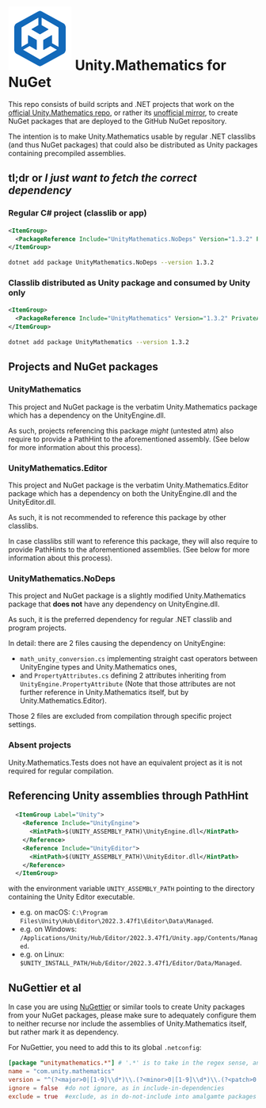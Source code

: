 # ![Custom Unity.Mathematics logo](./Icon.png) Unity.Mathematics for NuGet

This repo consists of build scripts and .NET projects
that work on the [official Unity.Mathematics repo](https://github.com/Unity-Technologies/Unity.Mathematics),
or rather its [unofficial mirror](https://github.com/needle-mirror/com.unity.mathematics),
to create NuGet packages that are deployed to the GitHub NuGet repository.

The intention is to make Unity.Mathematics usable by regular .NET classlibs (and thus NuGet packages)
that could also be distributed as Unity packages containing precompiled assemblies.

## tl;dr or _I just want to fetch the correct dependency_

### Regular C# project (classlib or app)

```xml
<ItemGroup>
  <PackageReference Include="UnityMathematics.NoDeps" Version="1.3.2" PrivateAssets="All"/>
</ItemGroup>
```

```bash
dotnet add package UnityMathematics.NoDeps --version 1.3.2
```

### Classlib distributed as Unity package and consumed by Unity only

```xml
<ItemGroup>
  <PackageReference Include="UnityMathematics" Version="1.3.2" PrivateAssets="All"/>
</ItemGroup>
```

```bash
dotnet add package UnityMathematics --version 1.3.2
```

## Projects and NuGet packages

### UnityMathematics

This project and NuGet package is the verbatim Unity.Mathematics package
which has a dependency on the UnityEngine.dll.

As such, projects referencing this package _might_ (untested atm) also require
to provide a PathHint to the aforementioned assembly.
(See below for more information about this process).

### UnityMathematics.Editor

This project and NuGet package is the verbatim Unity.Mathematics.Editor package
which has a dependency on both the UnityEngine.dll and the UnityEditor.dll.

As such, it is not recommended to reference this package by other classlibs.

In case classlibs still want to reference this package, they will also require
to provide PathHints to the aforementioned assemblies.
(See below for more information about this process).

### UnityMathematics.NoDeps

This project and NuGet package is a slightly modified Unity.Mathematics package
that **does not** have any dependency on UnityEngine.dll.

As such, it is the preferred dependency for regular .NET classlib and program projects.

In detail: there are 2 files causing the dependency on UnityEngine:

- `math_unity_conversion.cs` implementing straight cast operators between UnityEngine types and Unity.Mathematics ones,
- and `PropertyAttributes.cs` defining 2 attributes inheriting from `UnityEngine.PropertyAttribute`
  (Note that those attributes are not further reference in Unity.Mathematics itself, but by Unity.Mathematics.Editor).

Those 2 files are excluded from compilation through specific project settings.

### Absent projects

Unity.Mathematics.Tests does not have an equivalent project as it is not required for regular compilation.

## Referencing Unity assemblies through PathHint

```xml
  <ItemGroup Label="Unity">
    <Reference Include="UnityEngine">
      <HintPath>$(UNITY_ASSEMBLY_PATH)\UnityEngine.dll</HintPath>
    </Reference>
    <Reference Include="UnityEditor">
      <HintPath>$(UNITY_ASSEMBLY_PATH)\UnityEditor.dll</HintPath>
    </Reference>
  </ItemGroup>
```

with the environment variable `UNITY_ASSEMBLY_PATH` pointing to the directory containing the Unity Editor executable.

- e.g. on macOS: `C:\Program Files\Unity\Hub\Editor\2022.3.47f1\Editor\Data\Managed`.
- e.g. on Windows: `/Applications/Unity/Hub/Editor/2022.3.47f1/Unity.app/Contents/Managed`.
- e.g. on Linux: `$UNITY_INSTALL_PATH/Hub/Editor/2022.3.47f1/Editor/Data/Managed`.

## NuGettier et al

In case you are using [NuGettier](https://github.com/KageKirin/NuGettier/) or similar tools
to create Unity packages from your NuGet packages,
please make sure to adequately configure them to neither recurse nor include
the assemblies of Unity.Mathematics itself, but rather mark it as dependency.

For NuGettier, you need to add this to its global `.netconfig`:

```toml
[package "unitymathematics.*"] # '.*' is to take in the regex sense, and lowercase is b/c case insensitivity
name = "com.unity.mathematics"
version = "^(?<major>0|[1-9]\\d*)\\.(?<minor>0|[1-9]\\d*)\\.(?<patch>0|[1-9]\\d*)" #only keep major.minor.patch, drop the rest
ignore = false  #do not ignore, as in include-in-dependencies
exclude = true  #exclude, as in do-not-include into amalgamte packages
```
